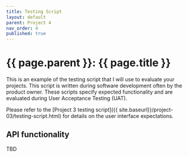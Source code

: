 ```yaml
---
title: Testing Script
layout: default
parent: Project 4
nav_order: 4
published: true
---
```



# {{ page.parent }}: {{ page.title }}

This is an example of the testing script that I will use to evaluate your
projects. This script is written during software development often by the
product owner. These scripts specify expected functionality and are evaluated
during User Acceptance Testing (UAT).

Please refer to the 
[Project 3 testing script]({{ site.baseurl}}/project-03/testing-script.html)
for details on the user interface expectations.

## API functionality

TBD

